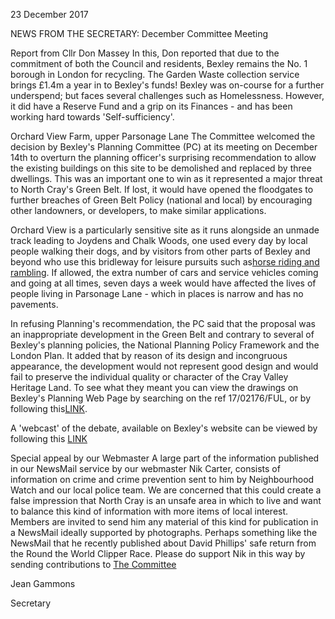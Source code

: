 23 December 2017

NEWS FROM THE SECRETARY: December Committee Meeting

Report from Cllr Don Massey In this, Don reported that due to the commitment of both the Council and residents, Bexley remains the No. 1 borough in London for recycling. The Garden Waste collection service brings £1.4m a year in to Bexley's funds! Bexley was on-course for a further underspend; but faces several challenges such as Homelessness. However, it did have a Reserve Fund and a grip on its Finances - and has been working hard towards 'Self-sufficiency'.

Orchard View Farm, upper Parsonage Lane The Committee welcomed the decision by Bexley's Planning Committee (PC) at its meeting on December 14th to overturn the planning officer's surprising recommendation to allow the existing buildings on this site to be demolished and replaced by three dwellings. This was an important one to win as it represented a major threat to North Cray's Green Belt. If lost, it would have opened the floodgates to further breaches of Green Belt Policy (national and local) by encouraging other landowners, or developers, to make similar applications.

Orchard View is a particularly sensitive site as it runs alongside an unmade track leading to Joydens and Chalk Woods, one used every day by local people walking their dogs, and by visitors from other parts of Bexley and beyond who use this bridleway for leisure pursuits such as[horse riding and rambling](http://www.northcrayresidents.org.uk/image/walkers_riders.jpg). If allowed, the extra number of cars and service vehicles coming and going at all times, seven days a week would have affected the lives of people living in Parsonage Lane - which in places is narrow and has no pavements.

In refusing Planning's recommendation, the PC said that the proposal was an inappropriate development in the Green Belt and contrary to several of Bexley's planning policies, the National Planning Policy Framework and the London Plan. It added that by reason of its design and incongruous appearance, the development would not represent good design and would fail to preserve the individual quality or character of the Cray Valley Heritage Land. To see what they meant you can view the drawings on Bexley's Planning Web Page by searching on the ref 17/02176/FUL, or by following this[LINK](http://www.northcrayresidents.org.uk/image/pdfs/orchardviewhouses.pdf).

A 'webcast' of the debate, available on Bexley's website can be viewed by following this [LINK](https://bexley.public-i.tv/core/portal/webcast_interactive/324390)

Special appeal by our Webmaster A large part of the information published in our NewsMail service by our webmaster Nik Carter, consists of information on crime and crime prevention sent to him by Neighbourhood Watch and our local police team. We are concerned that this could create a false impression that North Cray is an unsafe area in which to live and want to balance this kind of information with more items of local interest. Members are invited to send him any material of this kind for publication in a NewsMail ideally supported by photographs. Perhaps something like the NewsMail that he recently published about David Phillips' safe return from the Round the World Clipper Race. Please do support Nik in this way by sending contributions to [The Committee](mailto:committee@northcrayresidents.org.uk)

Jean Gammons

Secretary
